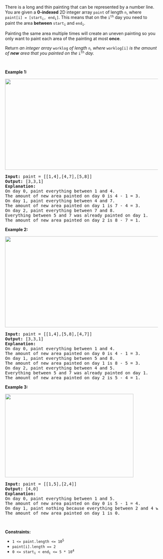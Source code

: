 <p>There is a long and thin painting that can be represented by a number line. You are given a <strong>0-indexed</strong> 2D integer array <code>paint</code> of length <code>n</code>, where <code>paint[i] = [start<sub>i</sub>, end<sub>i</sub>]</code>. This means that on the <code>i<sup>th</sup></code> day you need to paint the area <strong>between</strong> <code>start<sub>i</sub></code> and <code>end<sub>i</sub></code>.</p>

<p>Painting the same area multiple times will create an uneven painting so you only want to paint each area of the painting at most <strong>once</strong>.</p>

<p>Return <em>an integer array </em><code>worklog</code><em> of length </em><code>n</code><em>, where </em><code>worklog[i]</code><em> is the amount of <strong>new</strong> area that you painted on the </em><code>i<sup>th</sup></code><em> day.</em></p>

<p>&nbsp;</p>
<p><strong class="example">Example 1:</strong></p>
<img src="https://assets.leetcode.com/uploads/2022/02/01/screenshot-2022-02-01-at-17-16-16-diagram-drawio-diagrams-net.png" style="height: 300px; width: 620px;" />
<pre>
<strong>Input:</strong> paint = [[1,4],[4,7],[5,8]]
<strong>Output:</strong> [3,3,1]
<strong>Explanation:</strong>
On day 0, paint everything between 1 and 4.
The amount of new area painted on day 0 is 4 - 1 = 3.
On day 1, paint everything between 4 and 7.
The amount of new area painted on day 1 is 7 - 4 = 3.
On day 2, paint everything between 7 and 8.
Everything between 5 and 7 was already painted on day 1.
The amount of new area painted on day 2 is 8 - 7 = 1. 
</pre>

<p><strong class="example">Example 2:</strong></p>
<img src="https://assets.leetcode.com/uploads/2022/02/01/screenshot-2022-02-01-at-17-17-45-diagram-drawio-diagrams-net.png" style="width: 604px; height: 300px;" />
<pre>
<strong>Input:</strong> paint = [[1,4],[5,8],[4,7]]
<strong>Output:</strong> [3,3,1]
<strong>Explanation:</strong>
On day 0, paint everything between 1 and 4.
The amount of new area painted on day 0 is 4 - 1 = 3.
On day 1, paint everything between 5 and 8.
The amount of new area painted on day 1 is 8 - 5 = 3.
On day 2, paint everything between 4 and 5.
Everything between 5 and 7 was already painted on day 1.
The amount of new area painted on day 2 is 5 - 4 = 1. 
</pre>

<p><strong class="example">Example 3:</strong></p>
<img src="https://assets.leetcode.com/uploads/2022/02/01/screenshot-2022-02-01-at-17-19-49-diagram-drawio-diagrams-net.png" style="width: 423px; height: 275px;" />
<pre>
<strong>Input:</strong> paint = [[1,5],[2,4]]
<strong>Output:</strong> [4,0]
<strong>Explanation:</strong>
On day 0, paint everything between 1 and 5.
The amount of new area painted on day 0 is 5 - 1 = 4.
On day 1, paint nothing because everything between 2 and 4 was already painted on day 0.
The amount of new area painted on day 1 is 0.
</pre>

<p>&nbsp;</p>
<p><strong>Constraints:</strong></p>

<ul>
	<li><code>1 &lt;= paint.length &lt;= 10<sup>5</sup></code></li>
	<li><code>paint[i].length == 2</code></li>
	<li><code>0 &lt;= start<sub>i</sub> &lt; end<sub>i</sub> &lt;= 5 * 10<sup>4</sup></code></li>
</ul>
